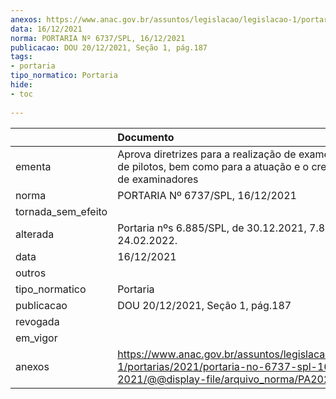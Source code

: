 ```yaml
---
anexos: https://www.anac.gov.br/assuntos/legislacao/legislacao-1/portarias/2021/portaria-no-6737-spl-16-12-2021/@@display-file/arquivo_norma/PA2021-6737.pdf
data: 16/12/2021
norma: PORTARIA Nº 6737/SPL, 16/12/2021
publicacao: DOU 20/12/2021, Seção 1, pág.187
tags:
- portaria
tipo_normatico: Portaria
hide: 
- toc 
 
---
```


|                    | Documento                                                                                                                                            |
|:-------------------|:-----------------------------------------------------------------------------------------------------------------------------------------------------|
| ementa             | Aprova diretrizes para a realização de exames práticos de pilotos, bem como para a atuação e o credenciamento de examinadores                        |
| norma              | PORTARIA Nº 6737/SPL, 16/12/2021                                                                                                                     |
| tornada_sem_efeito |                                                                                                                                                      |
| alterada           | Portaria nºs 6.885/SPL, de 30.12.2021, 7.82/SPL, 24.02.2022.                                                                                         |
| data               | 16/12/2021                                                                                                                                           |
| outros             |                                                                                                                                                      |
| tipo_normatico     | Portaria                                                                                                                                             |
| publicacao         | DOU 20/12/2021, Seção 1, pág.187                                                                                                                     |
| revogada           |                                                                                                                                                      |
| em_vigor           |                                                                                                                                                      |
| anexos             | https://www.anac.gov.br/assuntos/legislacao/legislacao-1/portarias/2021/portaria-no-6737-spl-16-12-2021/@@display-file/arquivo_norma/PA2021-6737.pdf |